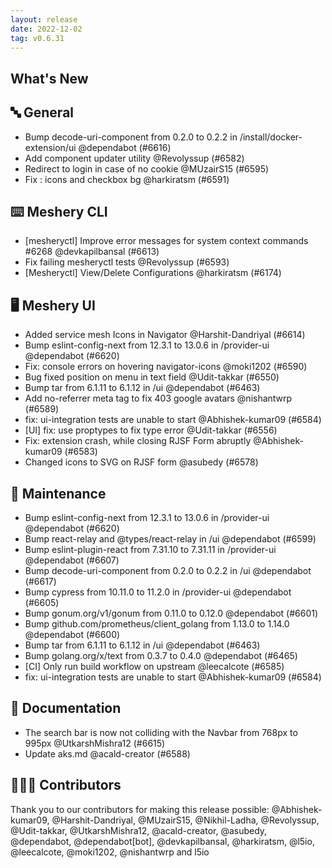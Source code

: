 ```yaml
---
layout: release
date: 2022-12-02
tag: v0.6.31
---
```


## What's New
## 🔤 General
- Bump decode-uri-component from 0.2.0 to 0.2.2 in /install/docker-extension/ui @dependabot (#6616)
- Add component updater utility @Revolyssup (#6582)
- Redirect to login in case of no cookie @MUzairS15 (#6595)
- Fix : icons and checkbox bg @harkiratsm (#6591)

## ⌨️ Meshery CLI

- [mesheryctl] Improve error messages for system context commands #6268 @devkapilbansal (#6613)
- Fix failing mesheryctl tests @Revolyssup (#6593)
- [Mesheryctl] View/Delete Configurations  @harkiratsm (#6174)

## 🖥 Meshery UI

- Added service mesh Icons in Navigator @Harshit-Dandriyal (#6614)
- Bump eslint-config-next from 12.3.1 to 13.0.6 in /provider-ui @dependabot (#6620)
- Fix: console errors on hovering navigator-icons @moki1202 (#6590)
- Bug fixed position on menu in text field @Udit-takkar (#6550)
- Bump tar from 6.1.11 to 6.1.12 in /ui @dependabot (#6463)
- Add no-referrer meta tag to fix 403 google avatars @nishantwrp (#6589)
- fix: ui-integration tests are unable to start @Abhishek-kumar09 (#6584)
- [UI] fix: use proptypes to fix type error @Udit-takkar (#6556)
- Fix: extension crash, while closing RJSF Form abruptly @Abhishek-kumar09 (#6583)
- Changed icons to SVG on RJSF form @asubedy (#6578)

## 🧰 Maintenance

- Bump eslint-config-next from 12.3.1 to 13.0.6 in /provider-ui @dependabot (#6620)
- Bump react-relay and @types/react-relay in /ui @dependabot (#6599)
- Bump eslint-plugin-react from 7.31.10 to 7.31.11 in /provider-ui @dependabot (#6607)
- Bump decode-uri-component from 0.2.0 to 0.2.2 in /ui @dependabot (#6617)
- Bump cypress from 10.11.0 to 11.2.0 in /provider-ui @dependabot (#6605)
- Bump gonum.org/v1/gonum from 0.11.0 to 0.12.0 @dependabot (#6601)
- Bump github.com/prometheus/client_golang from 1.13.0 to 1.14.0 @dependabot (#6600)
- Bump tar from 6.1.11 to 6.1.12 in /ui @dependabot (#6463)
- Bump golang.org/x/text from 0.3.7 to 0.4.0 @dependabot (#6465)
- [CI] Only run build workflow on upstream @leecalcote (#6585)
- fix: ui-integration tests are unable to start @Abhishek-kumar09 (#6584)

## 📖 Documentation

- The search bar is now not colliding with the Navbar from 768px to 995px  @UtkarshMishra12 (#6615)
- Update aks.md @acald-creator (#6588)

## 👨🏽‍💻 Contributors

Thank you to our contributors for making this release possible:
@Abhishek-kumar09, @Harshit-Dandriyal, @MUzairS15, @Nikhil-Ladha, @Revolyssup, @Udit-takkar, @UtkarshMishra12, @acald-creator, @asubedy, @dependabot, @dependabot[bot], @devkapilbansal, @harkiratsm, @l5io, @leecalcote, @moki1202, @nishantwrp and l5io
